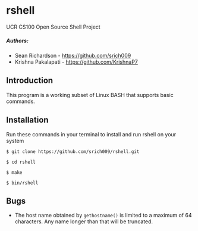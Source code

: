 # rshell
UCR CS100 Open Source Shell Project

##### Authors:
* Sean Richardson - https://github.com/srich009
* Krishna Pakalapati - https://github.com/KrishnaP7

## Introduction
This program is a working subset of Linux BASH that supports basic commands. 

## Installation
Run these commands in your terminal to install and run rshell on your system
```Installation
$ git clone https://github.com/srich009/rshell.git

$ cd rshell

$ make

$ bin/rshell
```

## Bugs
* The host name obtained by ```gethostname()``` is limited to a maximum of 64 characters. Any name longer than that will be truncated.
